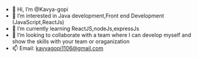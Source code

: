 - 👋 Hi, I’m @Kavya-gopi
- 👀 I’m interested in Java development,Front end Development (JavaScript,ReactJs)
- 🌱 I’m currently learning ReactJS,nodeJs,expressJs
- 💞️ I’m looking to collaborate with a team where I can develop myself and show the skills with your team or oraganization
- 📫 Email: kavyagopi1106@gmail.com

<!---
Kavya-gopi/Kavya-gopi is a ✨ special ✨ repository because its `README.md` (this file) appears on your GitHub profile.
You can click the Preview link to take a look at your changes.
--->
